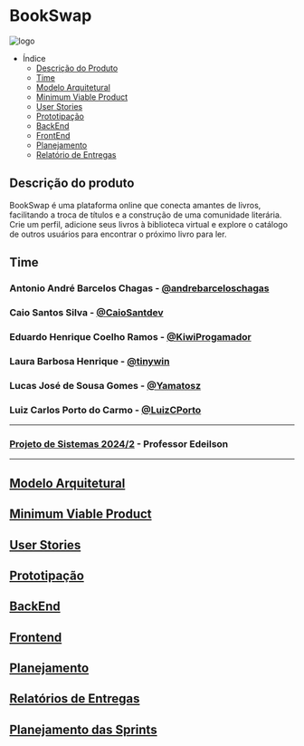 
# BookSwap

![logo](https://github.com/user-attachments/assets/f4c41849-31d1-43dc-b9be-26cc731e0b18)

- Índice
  - [Descrição do Produto](#descrição-do-produto)
  - [Time](#time)
  - [Modelo Arquitetural](#modelo-arquitetural)
  - [Minimum Viable Product](#minimum-viable-product)
  - [User Stories](#user-stories)
  - [Prototipação](#prototipação)
  - [BackEnd](#backend)
  - [FrontEnd](#frontend)
  - [Planejamento](#planejamento)
  - [Relatório de Entregas](#relatórios-de-entregas)

## Descrição do produto

BookSwap é uma plataforma online que conecta amantes de livros, facilitando a troca de títulos e a construção de uma comunidade literária. Crie um perfil, adicione seus livros à biblioteca virtual e explore o catálogo de outros usuários para encontrar o próximo livro para ler.

## Time

### Antonio André Barcelos Chagas - [@andrebarceloschagas](https://github.com/andrebarceloschagas)

### Caio Santos Silva - [@CaioSantdev](https://github.com/CaioSantdev)

### Eduardo Henrique Coelho Ramos - [@KiwiProgamador](https://github.com/KiwiProgamador)

### Laura Barbosa Henrique - [@tinywin](https://github.com/tinywin)

### Lucas José de Sousa Gomes - [@Yamatosz](https://github.com/Yamatosz)

### Luiz Carlos Porto do Carmo - [@LuizCPorto](https://github.com/LuizCPorto)

---

### [Projeto de Sistemas 2024/2](https://github.com/disciplinas-prof-Edeilson-UFT/proj-sist-2024-2) - Professor Edeilson

---

## [Modelo Arquitetural](/modelo_aquitetural.md)

## [Minimum Viable Product](/mvp.md)

## [User Stories](/user_stories.md)

## [Prototipação](https://www.figma.com/proto/92SVpi8xxKQfWpxARVSmsQ/Telas-do-bookswap?node-id=1-2&node-type=CANVAS&t=omIRD0rLrkgfpXs7-1&scaling=scale-down&content-scaling=fixed&page-id=0%3A1&starting-point-node-id=1%3A2)

## [BackEnd](https://github.com/BookSwap-PS/BookSwap-BackEnd)

## [Frontend](https://github.com/BookSwap-PS/BookSwap-FrontEnd)

## [Planejamento](https://github.com/orgs/BookSwap-PS/projects/3)

## [Relatórios de Entregas](/relatorio_entregas.md)

## [Planejamento das Sprints](/planejamento.md)
